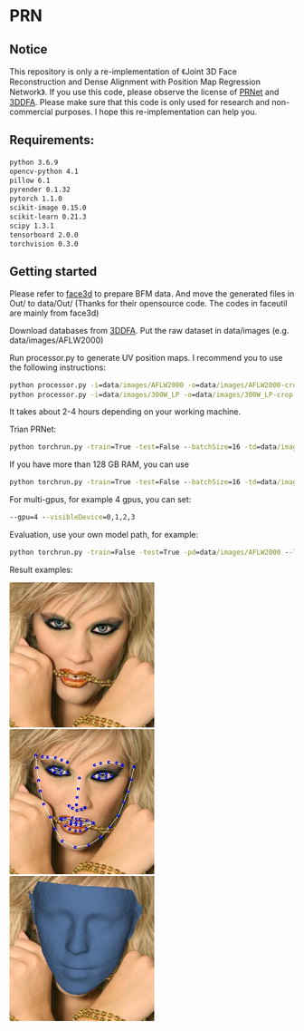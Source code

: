 # PRN
## Notice
This repository is only a re-implementation of 《Joint 3D Face Reconstruction and Dense Alignment with Position Map Regression Network》.
If you use this code, please observe the license of [PRNet](https://github.com/YadiraF/PRNet) and [3DDFA](https://github.com/mmatl/pyrender).
Please make sure that this code is only used for research and non-commercial purposes.
I hope this re-implementation can help you.
## Requirements:
    python 3.6.9
    opencv-python 4.1
    pillow 6.1
    pyrender 0.1.32
    pytorch 1.1.0
    scikit-image 0.15.0
    scikit-learn 0.21.3
    scipy 1.3.1
    tensorboard 2.0.0
    torchvision 0.3.0
    
## Getting started
Please refer to [face3d](https://github.com/YadiraF/face3d/blob/master/examples/Data/BFM/readme.md) to prepare BFM data. And move the generated files in Out/
 to data/Out/
(Thanks for their opensource code. The codes in faceutil are mainly from face3d)

Download databases from [3DDFA](http://www.cbsr.ia.ac.cn/users/xiangyuzhu/projects/3DDFA/main.htm). Put the raw dataset in data/images (e.g. 
data/images/AFLW2000)

Run processor.py to generate UV position maps. I recommend you to use the following instructions:
```cmd
python processor.py -i=data/images/AFLW2000 -o=data/images/AFLW2000-crop -f=True -v=True --isOldKpt=True
python processor.py -i=data/images/300W_LP -o=data/images/300W_LP-crop --thread=16

```
It takes about 2-4 hours depending on your working machine.

Trian PRNet:
```cmd
python torchrun.py -train=True -test=False --batchSize=16 -td=data/images/300W_LP-crop -vd=data/images/AFLW2000 --numWorker=1

```
If you have more than 128 GB RAM, you can use
```cmd
python torchrun.py -train=True -test=False --batchSize=16 -td=data/images/300W_LP-crop -vd=data/images/AFLW2000 --isPreRead=True --numWorker=8
```

For multi-gpus, for example 4 gpus, you can set:
```cmd
--gpu=4 --visibleDevice=0,1,2,3
```


Evaluation, use your own  model path, for example:
```cmd
python torchrun.py -train=False -test=True -pd=data/images/AFLW2000 --loadModelPath=savedmodel/temp_best_model/2019-11-18-12-34-19/best.pth

```

Result examples:


![Alt text](data/doc/0_init.jpg "optional title")
![Alt text](data/doc/0_kpt.jpg "optional title")
![Alt text](data/doc/0_shape.jpg "optional title")